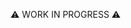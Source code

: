⚠️ WORK IN PROGRESS ⚠️

<!---
eggwhat/eggwhat is a ✨ special ✨ repository because its `README.md` (this file) appears on your GitHub profile.
You can click the Preview link to take a look at your changes.
--->
